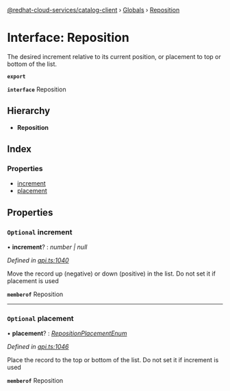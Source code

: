 [@redhat-cloud-services/catalog-client](../README.md) › [Globals](../globals.md) › [Reposition](reposition.md)

# Interface: Reposition

The desired increment relative to its current position, or placement to top or bottom of the list.

**`export`** 

**`interface`** Reposition

## Hierarchy

* **Reposition**

## Index

### Properties

* [increment](reposition.md#optional-increment)
* [placement](reposition.md#optional-placement)

## Properties

### `Optional` increment

• **increment**? : *number | null*

*Defined in [api.ts:1040](https://github.com/RedHatInsights/javascript-clients/blob/master/packages/catalog/api.ts#L1040)*

Move the record up (negative) or down (positive) in the list. Do not set it if placement is used

**`memberof`** Reposition

___

### `Optional` placement

• **placement**? : *[RepositionPlacementEnum](../enums/repositionplacementenum.md)*

*Defined in [api.ts:1046](https://github.com/RedHatInsights/javascript-clients/blob/master/packages/catalog/api.ts#L1046)*

Place the record to the top or bottom of the list. Do not set it if increment is used

**`memberof`** Reposition
